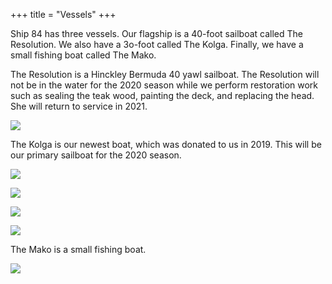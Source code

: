 +++
title = "Vessels"
+++

Ship 84 has three vessels.  Our flagship is a 40-foot sailboat called The Resolution.  We also have a 3o-foot called The Kolga.  Finally, we have a small fishing boat called The Mako.

The Resolution is a Hinckley Bermuda 40 yawl sailboat.  The Resolution will not be in the water for the 2020 season while we perform restoration work such as sealing the teak wood, painting the deck, and replacing the head.  She will return to service in 2021.

![](https://www.ship84.com/img/resolution_1.jpg)

The Kolga is our newest boat, which was donated to us in 2019.  This will be our primary sailboat for the 2020 season.

![](https://www.ship84.com/img/Kolga1.JPG)

![](https://www.ship84.com/img/Kolga2.JPG)

![](https://www.ship84.com/img/Kolga3.JPG)

![](https://www.ship84.com/img/Kolga4.JPG)

The Mako is a small fishing boat.

![](https://www.ship84.com/img/Mako.JPG)
